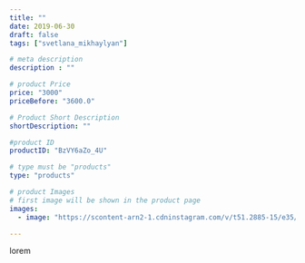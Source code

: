 ```yaml
---
title: ""
date: 2019-06-30
draft: false
tags: ["svetlana_mikhaylyan"]

# meta description
description : ""

# product Price
price: "3000"
priceBefore: "3600.0"

# Product Short Description
shortDescription: ""

#product ID
productID: "BzVY6aZo_4U"

# type must be "products"
type: "products"

# product Images
# first image will be shown in the product page
images:
  - image: "https://scontent-arn2-1.cdninstagram.com/v/t51.2885-15/e35/64830433_2904708359753306_4647700145964810078_n.jpg?se=7&tp=1&_nc_ht=scontent-arn2-1.cdninstagram.com&_nc_cat=102&_nc_ohc=mqwvGgqzys4AX_HIGhn&ccb=7-4&oh=41f8e55276154fe8a9c6b639e873fd43&oe=60852F09&_nc_sid=86f79a&ig_cache_key=MjA3NzY3NjM3MDI5NDczNDM1Ng%3D%3D.2-ccb7-4"

---
```

lorem
